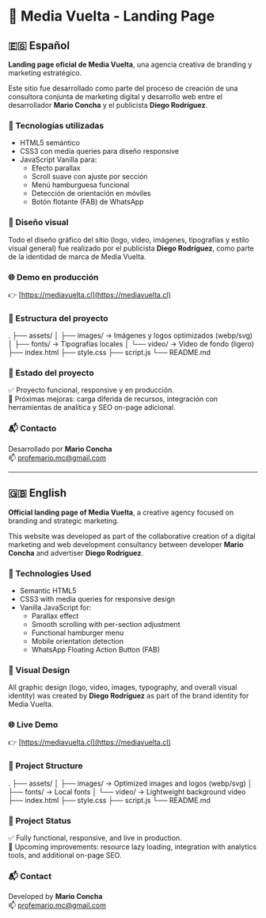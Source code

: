 # 🌟 Media Vuelta - Landing Page

## 🇪🇸 Español

**Landing page oficial de Media Vuelta**, una agencia creativa de branding y marketing estratégico.

Este sitio fue desarrollado como parte del proceso de creación de una consultora conjunta de marketing digital y desarrollo web entre el desarrollador **Mario Concha** y el publicista **Diego Rodríguez**.

### 🧠 Tecnologías utilizadas

- HTML5 semántico  
- CSS3 con media queries para diseño responsive  
- JavaScript Vanilla para:
  - Efecto parallax
  - Scroll suave con ajuste por sección
  - Menú hamburguesa funcional
  - Detección de orientación en móviles
  - Botón flotante (FAB) de WhatsApp

### 🎨 Diseño visual

Todo el diseño gráfico del sitio (logo, video, imágenes, tipografías y estilo visual general) fue realizado por el publicista **Diego Rodríguez**, como parte de la identidad de marca de Media Vuelta.

### 🌐 Demo en producción

👉 [https://mediavuelta.cl](https://mediavuelta.cl)

### 📂 Estructura del proyecto

.
├── assets/
│ ├── images/ → Imágenes y logos optimizados (webp/svg)
│ ├── fonts/ → Tipografías locales
│ └── video/ → Video de fondo (ligero)
├── index.html
├── style.css
├── script.js
└── README.md

### 🧪 Estado del proyecto

✅ Proyecto funcional, responsive y en producción.  
🔧 Próximas mejoras: carga diferida de recursos, integración con herramientas de analítica y SEO on-page adicional.

### 📬 Contacto

Desarrollado por **Mario Concha**  
📫 profemario.mc@gmail.com

---

## 🇬🇧 English

**Official landing page of Media Vuelta**, a creative agency focused on branding and strategic marketing.

This website was developed as part of the collaborative creation of a digital marketing and web development consultancy between developer **Mario Concha** and advertiser **Diego Rodríguez**.

### 🧠 Technologies Used

- Semantic HTML5  
- CSS3 with media queries for responsive design  
- Vanilla JavaScript for:
  - Parallax effect
  - Smooth scrolling with per-section adjustment
  - Functional hamburger menu
  - Mobile orientation detection
  - WhatsApp Floating Action Button (FAB)

### 🎨 Visual Design

All graphic design (logo, video, images, typography, and overall visual identity) was created by **Diego Rodríguez** as part of the brand identity for Media Vuelta.

### 🌐 Live Demo

👉 [https://mediavuelta.cl](https://mediavuelta.cl)

### 📂 Project Structure

.
├── assets/
│ ├── images/ → Optimized images and logos (webp/svg)
│ ├── fonts/ → Local fonts
│ └── video/ → Lightweight background video
├── index.html
├── style.css
├── script.js
└── README.md


### 🧪 Project Status

✅ Fully functional, responsive, and live in production.  
🔧 Upcoming improvements: resource lazy loading, integration with analytics tools, and additional on-page SEO.

### 📬 Contact

Developed by **Mario Concha**  
📫 profemario.mc@gmail.com